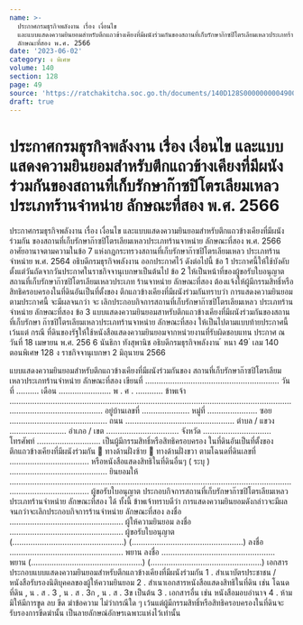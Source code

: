```yaml
---
name: >-
  ประกาศกรมธุรกิจพลังงาน เรื่อง เงื่อนไข
  และแบบแสดงความยินยอมสำหรับตึกแถวข้างเคียงที่มีผนังร่วมกันของสถานที่เก็บรักษาก๊าซปิโตรเลียมเหลวประเภทร้านจำหน่าย
  ลักษณะที่สอง พ.ศ. 2566
date: '2023-06-02'
category: ง พิเศษ
volume: 140
section: 128
page: 49
source: 'https://ratchakitcha.soc.go.th/documents/140D128S0000000004900.pdf'
draft: true
---
```


# ประกาศกรมธุรกิจพลังงาน เรื่อง เงื่อนไข และแบบแสดงความยินยอมสำหรับตึกแถวข้างเคียงที่มีผนังร่วมกันของสถานที่เก็บรักษาก๊าซปิโตรเลียมเหลวประเภทร้านจำหน่าย ลักษณะที่สอง พ.ศ. 2566

ประกาศกรมธุรกิจพลังงาน เรื่อง เงื่อนไข และแบบแสดงความยินยอมสำหรับตึกแถวข้างเคียงที่มีผนังร่วมกัน ของสถานที่เก็บรักษาก๊าซปิโตรเลียมเหลวประเภทร้านจาหน่าย ลักษณะที่สอง พ.ศ. 2566 อาศัยอานาจตามความในข้อ 7 แห่งกฎกระทรวงสถานที่เก็บรักษาก๊าซปิโตรเลียมเหลว ประเภทร้านจำหน่าย พ.ศ. 2564 อธิบดีกรมธุรกิจพลังงาน ออกประกาศไว้ ดังต่อไปนี้ ข้อ 1 ประกาศนี้ให้ใช้บังคับตั้งแต่วันถัดจากวันประกาศในราชกิจจานุเบกษาเป็นต้นไป ข้อ 2 ให้เป็นหน้าที่ของผู้ขอรับใบอนุญาตสถานที่เก็บรักษาก๊าซปิโตรเลียมเหลวประเภท ร้านจาหน่าย ลักษณะที่สอง ต้องแจ้งให้ผู้มีกรรมสิทธิ์หรือสิทธิครอบครองในที่ดินอันเป็นที่ตั้งของ ตึกแถวข้างเคียงที่มีผนังร่วมกันทราบว่า การแสดงความยินยอมตามประกาศนี้ จะมีผลจนกว่า จะ เลิกประกอบกิจการสถานที่เก็บรักษาก๊าซปิโตรเลียมเหลว ประเภทร้านจำหน่าย ลักษณะที่สอง ข้อ 3 แบบแสดงความยินยอมสาหรับตึกแถวข้างเคียงที่มีผนังร่วมกันของสถานที่เก็บรักษา ก๊าซปิโตรเลียมเหลวประเภทร้านจาหน่าย ลักษณะที่สอง ให้เป็นไปตามแบบท้ายประกาศนี้ เว้นแต่ กรณี ที่ดินของรัฐให้ใช้หนังสือแสดงความยินยอมจากหน่วยงานที่รับผิดชอบแทน ประกาศ ณ วันที่ 18 เมษายน พ.ศ. 256 6 นันธิกา ทังสุพานิช อธิบดีกรมธุรกิจพลังงาน ้ หนา 49 ่ เลม 140 ตอนพิเศษ 128 ง ราชกิจจานุเบกษา 2 มิถุนายน 2566

แบบแสดงความยินยอมสําหรับตึกแถวข้างเคียงที่มีผนังร่วมกันของ สถานที่เก็บรักษาก๊าซปิโตรเลียมเหลวประเภทร้านจําหน่าย ลักษณะที่สอง เขียนที่ ........................................................... วันที่ .......... เดือน ....................... พ . ศ . ............ ข้าพเจ้า ..................................................................................................................................................................... อยู่บ้านเลขที่ ..................... หมู่ที่ ...................... ซอย ........................................... ถนน ................................................ ตําบล / แขวง ......................... อําเภอ / เขต ................................ จังหวัด .............................. โทรศัพท์ ............................ เป็นผู้มีกรรมสิทธิ์หรือสิทธิครอบครอง ในที่ดินอันเป็นที่ตั้งของตึกแถวข้างเคียงที่มีผนังร่วมกัน  ทางด้านฝั่งซ้าย  ทางด้านฝั่งขวา ตามโฉนดที่ดินเลขที่ ................................... หรือหนังสือแสดงสิทธิในที่ดินอื่นๆ ( ระบุ ) ........................................... ยินยอมให้ ............................................................................................................................................................... ผู้ขอรับใบอนุญาต ประกอบกิจการสถานที่เก็บรักษาก๊าซปิโตรเลียมเหลวประเภทร้านจําหน่าย ลักษณะที่สอง ได้ ทั้งนี้ ข้าพเจ้าทราบดีว่า การแสดงความยินยอมดังกล่าวจะมีผลจนกว่าจะเลิกประกอบกิจการร้านจําหน่าย ลักษณะที่สอง ลงชื่อ .................................................. ผู้ให้ความยินยอม ลงชื่อ .................................................. ผู้ขอรับใบอนุญาต (.................................................) (.................................................) ลงชื่อ .................................................. พยาน ลงชื่อ .................................................. พยาน (.................................................) (.................................................) เอกสารประกอบแบบแสดงความยินยอมสําหรับตึกแถวข้างเคียงที่มีผนังร่วมกัน 1 . สําเนาบัตรประชาชน / หนังสือรับรองนิติบุคคลของผู้ให้ความยินยอม 2 . สําเนาเอกสารหนังสือแสดงสิทธิในที่ดิน เช่น โฉนดที่ดิน , น . ส . 3 , น . ส . 3ก , น . ส . 3ข เป็นต้น 3 . เอกสารอื่น เช่น หนังสือมอบอํานาจ 4 . ห้ามมิให้มีการขูด ลบ ขีด ฆ่าข้อความ ไม่ว่ากรณีใด ๆ เว้นแต่ผู้มีกรรมสิทธิ์หรือสิทธิครอบครองในที่ดินจะรับรองการขีดฆ่านั้น เป็นลายลักษณ์อักษรเฉพาะแห่งไว้เท่านั้น
